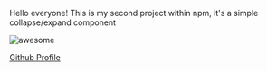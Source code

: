
Hello everyone! 
This is my second project within npm, it's a simple collapse/expand component


![awesome](https://media.giphy.com/media/LeikbswJKXOMM/giphy.gif)

[Github Profile](https://github.com/andresclua/)
